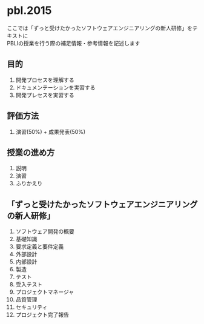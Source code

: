# pbl.2015
ここでは「ずっと受けたかったソフトウェアエンジニアリングの新人研修」をテキストに  
PBLⅠの授業を行う際の補足情報・参考情報を記述します

## 目的
1. 開発プロセスを理解する
1. ドキュメンテーションを実習する
1. 開発プレセスを実習する

## 評価方法
1. 演習(50%) + 成果発表(50%)

## 授業の進め方
1. 説明
1. 演習
1. ふりかえり

## 「ずっと受けたかったソフトウェアエンジニアリングの新人研修」
1. ソフトウェア開発の概要
1. 基礎知識
1. 要求定義と要件定義
1. 外部設計
1. 内部設計
1. 製造
1. テスト
1. 受入テスト
1. プロジェクトマネージャ
1. 品質管理
1. セキュリティ
1. プロジェクト完了報告
